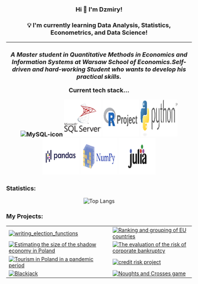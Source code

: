 <h3 align="center">Hi 👋 I'm Dzmiry!</h3>
<h3 align="center"> 💡 I'm currently learning Data Analysis, Statistics, Econometrics, and Data Science!</h3>
<hr>
<em>
<p align="center">
<h3 align="center">A Master student in Quantitative Methods in Economics and Information Systems at Warsaw School of Economics.Self-driven and hard-working <b>Student</b>  who wants to develop his practical skills.</p>
</em>
Current tech stack...
<p align = center>
<img height="100px" width="100px" src="https://cdn.jsdelivr.net/gh/devicons/devicon/icons/mysql/mysql-original.svg" alt="MySQL-icon">
<img height="100px" width="100px" src="https://github.com/dzima22/dzima22/blob/main/imgs/microsoft-sql-server-logo-svgrepo-com.svg" alt="SQlServer-icon">
<img height="100px" width="100px" src="https://github.com/dzima22/dzima22/blob/main/imgs/r-project-ar21.svg" alt="R-icon">
<img height="100px" width="100px" src="https://github.com/dzima22/dzima22/blob/main/imgs/python-3.svg" alt="Python-icon">
 <img height="100px" width="100px" src="https://github.com/dzima22/dzima22/blob/main/imgs/Pandas.svg" alt="Pandas-icon">
 <img height="100px" width="100px" src="https://github.com/dzima22/dzima22/blob/main/imgs/numpy-ar21.svg" alt="Numpy-icon">
 <img height="100px" width="100px" src="https://github.com/dzima22/dzima22/blob/main/imgs/julialang-ar21.svg" alt="Julia-icon">
  
### Statistics:
<div align="center">
  <img src="https://github-readme-stats.vercel.app/api/top-langs/?username=dzima22&layout=pie" alt="Top Langs">
</div>
 
### My Projects:
<div align="center">
<table>
  <tr>
    <td>
      <a href="https://github.com/dzima22/writing_election_functions">
        <img src="https://github-readme-stats.vercel.app/api/pin/?username=dzima22&repo=writing_election_functions" alt="writing_election_functions" style="width: 250px;">
      </a>
    </td>
    <td>
      <a href="https://github.com/dzima22/Ranking_and_grouping_of_EU_countries">
        <img src="https://github-readme-stats.vercel.app/api/pin/?username=dzima22&repo=Ranking_and_grouping_of_EU_countries" alt="Ranking and grouping of EU countries" style="width: 250px;">
      </a>
    </td>
  </tr>
  <tr>
    <td>
      <a href="https://github.com/dzima22/Estimating_the_size_of_the_shadow_economy_in_Poland_in_2002-2012">
        <img src="https://github-readme-stats.vercel.app/api/pin/?username=dzima22&repo=Estimating_the_size_of_the_shadow_economy_in_Poland_in_2002-2012" alt="Estimating the size of the shadow economy in Poland" style="width: 250px;">
      </a>
    </td>
    <td>
      <a href="https://github.com/dzima22/The_evaluation_of_the_risk_of_corporate_bankruptcy">
        <img src="https://github-readme-stats.vercel.app/api/pin/?username=dzima22&repo=The_evaluation_of_the_risk_of_corporate_bankruptcy" alt="The evaluation of the risk of corporate bankruptcy" style="width: 250px;">
      </a>
    </td>
  </tr>
  <tr>
    <td>
      <a href="https://github.com/dzima22/Tourism_in_Poland_in_a_pandemic_period">
        <img src="https://github-readme-stats.vercel.app/api/pin/?username=dzima22&repo=Tourism_in_Poland_in_a_pandemic_period" alt="Tourism in Poland in a pandemic period" style="width: 250px;">
      </a>
    </td>
    <td>
      <a href="https://github.com/dzima22/credit_risk_project">
        <img src="https://github-readme-stats.vercel.app/api/pin/?username=dzima22&repo=credit_risk_project" alt="credit risk project" style="width: 250px;">
      </a>
    </td>
  </tr>
  <tr>
    <td>
      <a href="https://github.com/dzima22/Blackjack">
        <img src="https://github-readme-stats.vercel.app/api/pin/?username=dzima22&repo=Blackjack" alt="Blackjack" style="width: 250px;">
      </a>
    </td>
    <td>
      <a href="https://github.com/dzima22/Noughts_and_Crosses_game">
        <img src="https://github-readme-stats.vercel.app/api/pin/?username=dzima22&repo=Noughts_and_Crosses_game" alt="Noughts and Crosses game" style="width: 250px;">
      </a>
    </td>
  </tr>
</table>
</div>
